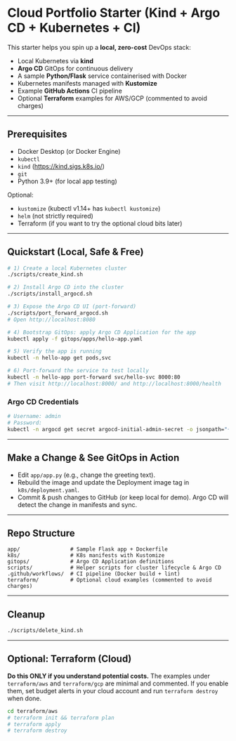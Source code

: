 # Cloud Portfolio Starter (Kind + Argo CD + Kubernetes + CI)

This starter helps you spin up a **local, zero-cost** DevOps stack:
- Local Kubernetes via **kind**
- **Argo CD** GitOps for continuous delivery
- A sample **Python/Flask** service containerised with Docker
- Kubernetes manifests managed with **Kustomize**
- Example **GitHub Actions** CI pipeline
- Optional **Terraform** examples for AWS/GCP (commented to avoid charges)

---

## Prerequisites
- Docker Desktop (or Docker Engine)
- `kubectl`
- `kind` (https://kind.sigs.k8s.io/)
- `git`
- Python 3.9+ (for local app testing)

Optional:
- `kustomize` (kubectl v1.14+ has `kubectl kustomize`)
- `helm` (not strictly required)
- Terraform (if you want to try the optional cloud bits later)

---

## Quickstart (Local, Safe & Free)
```bash
# 1) Create a local Kubernetes cluster
./scripts/create_kind.sh

# 2) Install Argo CD into the cluster
./scripts/install_argocd.sh

# 3) Expose the Argo CD UI (port-forward)
./scripts/port_forward_argocd.sh
# Open http://localhost:8080

# 4) Bootstrap GitOps: apply Argo CD Application for the app
kubectl apply -f gitops/apps/hello-app.yaml

# 5) Verify the app is running
kubectl -n hello-app get pods,svc

# 6) Port-forward the service to test locally
kubectl -n hello-app port-forward svc/hello-svc 8000:80
# Then visit http://localhost:8000/ and http://localhost:8000/health
```

### Argo CD Credentials
```bash
# Username: admin
# Password:
kubectl -n argocd get secret argocd-initial-admin-secret -o jsonpath="{.data.password}" | base64 -d; echo
```

---

## Make a Change & See GitOps in Action
- Edit `app/app.py` (e.g., change the greeting text).
- Rebuild the image and update the Deployment image tag in `k8s/deployment.yaml`.
- Commit & push changes to GitHub (or keep local for demo). Argo CD will detect the change in manifests and sync.

---

## Repo Structure
```
app/                # Sample Flask app + Dockerfile
k8s/                # K8s manifests with Kustomize
gitops/             # Argo CD Application definitions
scripts/            # Helper scripts for cluster lifecycle & Argo CD
.github/workflows/  # CI pipeline (Docker build + lint)
terraform/          # Optional cloud examples (commented to avoid charges)
```

---

## Cleanup
```bash
./scripts/delete_kind.sh
```

---

## Optional: Terraform (Cloud)
**Do this ONLY if you understand potential costs.** The examples under `terraform/aws` and `terraform/gcp` are minimal and commented. If you enable them, set budget alerts in your cloud account and run `terraform destroy` when done.
```bash
cd terraform/aws
# terraform init && terraform plan
# terraform apply
# terraform destroy
```
